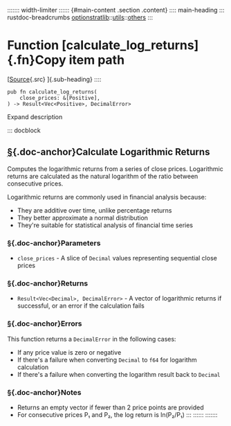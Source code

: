 ::::::: width-limiter
:::::: {#main-content .section .content}
:::: main-heading
::: rustdoc-breadcrumbs
[optionstratlib](../../index.html)::[utils](../index.html)::[others](index.html)
:::

# Function [calculate_log_returns]{.fn}Copy item path

[[Source](../../../src/optionstratlib/utils/others.rs.html#200-217){.src}
]{.sub-heading}
::::

``` {.rust .item-decl}
pub fn calculate_log_returns(
    close_prices: &[Positive],
) -> Result<Vec<Positive>, DecimalError>
```

Expand description

::: docblock
## [§](#calculate-logarithmic-returns){.doc-anchor}Calculate Logarithmic Returns

Computes the logarithmic returns from a series of close prices.
Logarithmic returns are calculated as the natural logarithm of the ratio
between consecutive prices.

Logarithmic returns are commonly used in financial analysis because:

- They are additive over time, unlike percentage returns
- They better approximate a normal distribution
- They're suitable for statistical analysis of financial time series

### [§](#parameters){.doc-anchor}Parameters

- `close_prices` - A slice of `Decimal` values representing sequential
  close prices

### [§](#returns){.doc-anchor}Returns

- `Result<Vec<Decimal>, DecimalError>` - A vector of logarithmic returns
  if successful, or an error if the calculation fails

### [§](#errors){.doc-anchor}Errors

This function returns a `DecimalError` in the following cases:

- If any price value is zero or negative
- If there's a failure when converting `Decimal` to `f64` for logarithm
  calculation
- If there's a failure when converting the logarithm result back to
  `Decimal`

### [§](#notes){.doc-anchor}Notes

- Returns an empty vector if fewer than 2 price points are provided
- For consecutive prices P₁ and P₂, the log return is ln(P₂/P₁)
:::
::::::
:::::::
